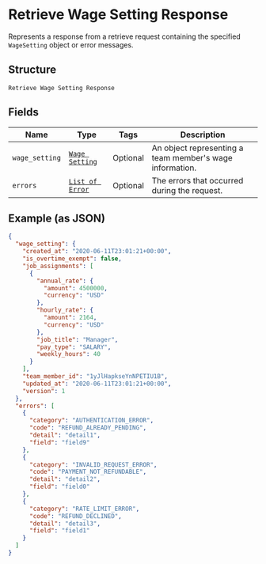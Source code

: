 
# Retrieve Wage Setting Response

Represents a response from a retrieve request containing the specified `WageSetting` object or error messages.

## Structure

`Retrieve Wage Setting Response`

## Fields

| Name | Type | Tags | Description |
|  --- | --- | --- | --- |
| `wage_setting` | [`Wage Setting`](../../doc/models/wage-setting.md) | Optional | An object representing a team member's wage information. |
| `errors` | [`List of Error`](../../doc/models/error.md) | Optional | The errors that occurred during the request. |

## Example (as JSON)

```json
{
  "wage_setting": {
    "created_at": "2020-06-11T23:01:21+00:00",
    "is_overtime_exempt": false,
    "job_assignments": [
      {
        "annual_rate": {
          "amount": 4500000,
          "currency": "USD"
        },
        "hourly_rate": {
          "amount": 2164,
          "currency": "USD"
        },
        "job_title": "Manager",
        "pay_type": "SALARY",
        "weekly_hours": 40
      }
    ],
    "team_member_id": "1yJlHapkseYnNPETIU1B",
    "updated_at": "2020-06-11T23:01:21+00:00",
    "version": 1
  },
  "errors": [
    {
      "category": "AUTHENTICATION_ERROR",
      "code": "REFUND_ALREADY_PENDING",
      "detail": "detail1",
      "field": "field9"
    },
    {
      "category": "INVALID_REQUEST_ERROR",
      "code": "PAYMENT_NOT_REFUNDABLE",
      "detail": "detail2",
      "field": "field0"
    },
    {
      "category": "RATE_LIMIT_ERROR",
      "code": "REFUND_DECLINED",
      "detail": "detail3",
      "field": "field1"
    }
  ]
}
```

